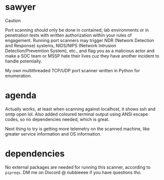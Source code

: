 # sawyer
> [!CAUTION]
> Port scanning should only be done in contained, lab environments or in penetration tests with written authorization within your rules of engagement. Running port scanners may trigger NDR (Network Detection and Response) systems, NIDS/NIPS (Network Intrusion Detection/Prevemtion System), etc., and flag you as a malicious actor and make a SOC team or MSSP hate their lives cuz they have another incident to handle potentially.

My own multithreaded TCP/UDP port scanner written in Python for enumeration.

# agenda
Actually works, at least when scanning against localhost, it shows ssh and smtp open lol. Also added coloured terminal output using ANSI escape codes, so no dependencies needed, which is great.

Next thing to try is getting more telemetry on the scanned machine, like greater service information and OS information.

# dependencies
No external packages are needed for running this scanner, according to `pipreqs`. DM me on Discord @ nubbieeee if you have questions tho.
